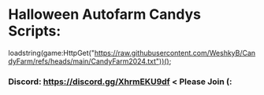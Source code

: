 # Halloween Autofarm Candys Scripts:                                                                                                                        
 loadstring(game:HttpGet("https://raw.githubusercontent.com/WeshkyB/CandyFarm/refs/heads/main/CandyFarm2024.txt"))();
                                                                                                                                                                                                                                                                        
 ### Discord: https://discord.gg/XhrmEKU9df < Please Join (:
 
